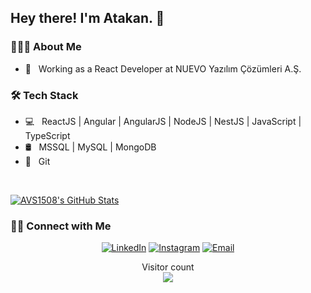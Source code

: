 <h2> Hey there! I'm Atakan. 👋</h2>

<h3> 👨🏻‍💻 About Me </h3>

- 💼 &nbsp; Working as a React Developer at NUEVO Yazılım Çözümleri A.Ş.

<h3>🛠 Tech Stack</h3>

- 💻 &nbsp; ReactJS | Angular | AngularJS | NodeJS | NestJS | JavaScript | TypeScript
- 🛢 &nbsp; MSSQL | MySQL | MongoDB
- 🔧 &nbsp; Git 

<br/>

[![AVS1508's GitHub Stats](https://github-readme-stats.vercel.app/api?username=atakanuludag&show_icons=true)](https://github.com/atakanuludag)

<h3> 🤝🏻 Connect with Me </h3>

<p align="center">
<a href="https://www.linkedin.com/in/atknuludag/"><img alt="LinkedIn" src="https://img.shields.io/badge/LinkedIn-Atakan%20Yasin%20Uludag-blue?style=flat-square&logo=linkedin"></a>
<a href="https://www.twitter.com/atknuludag/"><img alt="Instagram" src="http://img.shields.io/badge/Twitter-Atakan%20Yasin%20Uludag-blue?style=flat-square&logo=Twitter"></a>
<a href="mailto:atknuludag@gmail.com"><img alt="Email" src="https://img.shields.io/badge/Email-atknuludag@gmail.com-blue?style=flat-square&logo=gmail"></a>
</p>

<p align="center"> 
  Visitor count<br>
  <img src="https://profile-counter.glitch.me/atakanuludag/count.svg" />
</p>
